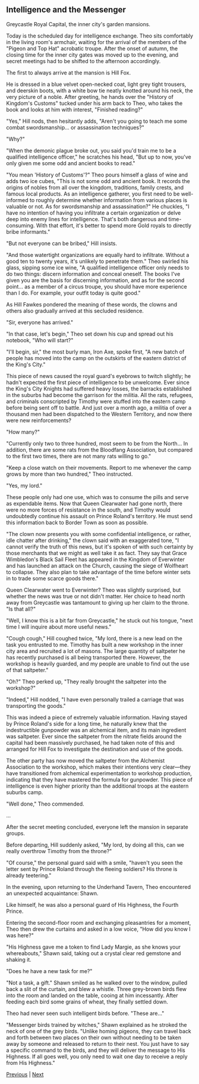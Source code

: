## Intelligence and the Messenger
Greycastle Royal Capital, the inner city's garden mansions.



Today is the scheduled day for intelligence exchange. Theo sits comfortably in the living room's armchair, waiting for the arrival of the members of the "Pigeon and Top Hat" acrobatic troupe. After the onset of autumn, the closing time for the inner city gates was moved up to the evening, and secret meetings had to be shifted to the afternoon accordingly.



The first to always arrive at the mansion is Hill Fox.

He is dressed in a blue velvet open-necked coat, light grey tight trousers, and deerskin boots, with a white bow tie neatly knotted around his neck, the very picture of a noble. After greeting, he hands over the "History of Kingdom's Customs" tucked under his arm back to Theo, who takes the book and looks at him with interest, "Finished reading?"



"Yes," Hill nods, then hesitantly adds, "Aren't you going to teach me some combat swordsmanship... or assassination techniques?"



"Why?"



"When the demonic plague broke out, you said you'd train me to be a qualified intelligence officer," he scratches his head, "But up to now, you've only given me some odd and ancient books to read."



"You mean 'History of Customs'?" Theo pours himself a glass of wine and adds two ice cubes, "This is not some odd and ancient book. It records the origins of nobles from all over the kingdom, traditions, family crests, and famous local products. As an intelligence gatherer, you first need to be well-informed to roughly determine whether information from various places is valuable or not. As for swordsmanship and assassination?" He chuckles, "I have no intention of having you infiltrate a certain organization or delve deep into enemy lines for intelligence. That's both dangerous and time-consuming. With that effort, it's better to spend more Gold royals to directly bribe informants."



"But not everyone can be bribed," Hill insists.



"And those watertight organizations are equally hard to infiltrate. Without a good ten to twenty years, it's unlikely to penetrate them." Theo swirled his glass, sipping some ice wine, "A qualified intelligence officer only needs to do two things: discern information and conceal oneself. The books I've given you are the basis for discerning information, and as for the second point... as a member of a circus troupe, you should have more experience than I do. For example, your outfit today is quite good."



As Hill Fawkes pondered the meaning of these words, the clowns and others also gradually arrived at this secluded residence.



"Sir, everyone has arrived."



"In that case, let's begin," Theo set down his cup and spread out his notebook, "Who will start?"



"I'll begin, sir," the most burly man, Iron Axe, spoke first, "A new batch of people has moved into the camp on the outskirts of the eastern district of the King's City."



This piece of news caused the royal guard's eyebrows to twitch slightly; he hadn't expected the first piece of intelligence to be unwelcome. Ever since the King's City Knights had suffered heavy losses, the barracks established in the suburbs had become the garrison for the militia. All the rats, refugees, and criminals conscripted by Timothy were stuffed into the eastern camp before being sent off to battle. And just over a month ago, a militia of over a thousand men had been dispatched to the Western Territory, and now there were new reinforcements?



"How many?"



"Currently only two to three hundred, most seem to be from the North... In addition, there are some rats from the Bloodfang Association, but compared to the first two times, there are not many rats willing to go."



"Keep a close watch on their movements. Report to me whenever the camp grows by more than two hundred," Theo instructed.



"Yes, my lord."



These people only had one use, which was to consume the pills and serve as expendable items. Now that Queen Clearwater had gone north, there were no more forces of resistance in the south, and Timothy would undoubtedly continue his assault on Prince Roland's territory. He must send this information back to Border Town as soon as possible.



"The clown now presents you with some confidential intelligence, or rather, idle chatter after drinking," the clown said with an exaggerated tone, "I cannot verify the truth of this news, but it's spoken of with such certainty by those merchants that we might as well take it as fact. They say that Grace Wimbledon's Black Sail Fleet has appeared in the Kingdom of Everwinter and has launched an attack on the Church, causing the siege of Wolfheart to collapse. They also plan to take advantage of the time before winter sets in to trade some scarce goods there."



Queen Clearwater went to Everwinter? Theo was slightly surprised, but whether the news was true or not didn't matter. Her choice to head north away from Greycastle was tantamount to giving up her claim to the throne. "Is that all?"



"Well, I know this is a bit far from Greycastle," he stuck out his tongue, "next time I will inquire about more useful news."



"Cough cough," Hill coughed twice, "My lord, there is a new lead on the task you entrusted to me. Timothy has built a new workshop in the inner city area and recruited a lot of masons. The large quantity of saltpeter he has recently purchased is all being transported there. However, the workshop is heavily guarded, and my people are unable to find out the use of that saltpeter."



"Oh?" Theo perked up, "They really brought the saltpeter into the workshop?"



"Indeed," Hill nodded, "I have even personally trailed a carriage that was transporting the goods."



This was indeed a piece of extremely valuable information. Having stayed by Prince Roland's side for a long time, he naturally knew that the indestructible gunpowder was an alchemical item, and its main ingredient was saltpeter. Ever since the saltpeter from the nitrate fields around the capital had been massively purchased, he had taken note of this and arranged for Hill Fox to investigate the destination and use of the goods.



The other party has now moved the saltpeter from the Alchemist Association to the workshop, which makes their intentions very clear—they have transitioned from alchemical experimentation to workshop production, indicating that they have mastered the formula for gunpowder. This piece of intelligence is even higher priority than the additional troops at the eastern suburbs camp.



"Well done," Theo commended.



...



After the secret meeting concluded, everyone left the mansion in separate groups.



Before departing, Hill suddenly asked, "My lord, by doing all this, can we really overthrow Timothy from the throne?"



"Of course," the personal guard said with a smile, "haven't you seen the letter sent by Prince Roland through the fleeing soldiers? His throne is already teetering."



In the evening, upon returning to the Underhand Tavern, Theo encountered an unexpected acquaintance: Shawn.



Like himself, he was also a personal guard of His Highness, the Fourth Prince.



Entering the second-floor room and exchanging pleasantries for a moment, Theo then drew the curtains and asked in a low voice, "How did you know I was here?"



"His Highness gave me a token to find Lady Margie, as she knows your whereabouts," Shawn said, taking out a crystal clear red gemstone and shaking it.



"Does he have a new task for me?"



"Not a task, a gift." Shawn smiled as he walked over to the window, pulled back a slit of the curtain, and blew a whistle. Three grey-brown birds flew into the room and landed on the table, cooing at him incessantly. After feeding each bird some grains of wheat, they finally settled down.



Theo had never seen such intelligent birds before. "These are..."



"Messenger birds trained by witches," Shawn explained as he stroked the neck of one of the grey birds. "Unlike homing pigeons, they can travel back and forth between two places on their own without needing to be taken away by someone and released to return to their nest. You just have to say a specific command to the birds, and they will deliver the message to His Highness. If all goes well, you only need to wait one day to receive a reply from His Highness."





[Previous](CH0298.md) | [Next](CH0300.md)
